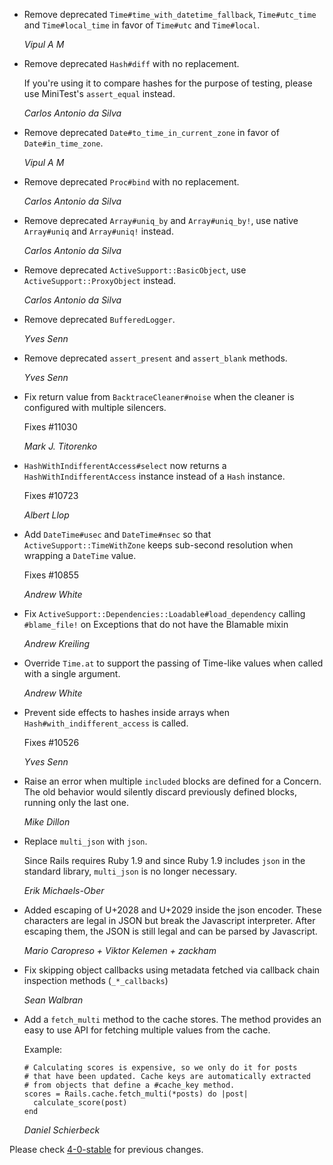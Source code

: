 *   Remove deprecated `Time#time_with_datetime_fallback`, `Time#utc_time`
    and `Time#local_time` in favor of `Time#utc` and `Time#local`.

    *Vipul A M*

*   Remove deprecated `Hash#diff` with no replacement.

    If you're using it to compare hashes for the purpose of testing, please use
    MiniTest's `assert_equal` instead.

    *Carlos Antonio da Silva*

*   Remove deprecated `Date#to_time_in_current_zone` in favor of `Date#in_time_zone`.

    *Vipul A M*

*   Remove deprecated `Proc#bind` with no replacement.

    *Carlos Antonio da Silva*

*   Remove deprecated `Array#uniq_by` and `Array#uniq_by!`, use native
    `Array#uniq` and `Array#uniq!` instead.

    *Carlos Antonio da Silva*

*   Remove deprecated `ActiveSupport::BasicObject`, use `ActiveSupport::ProxyObject` instead.

    *Carlos Antonio da Silva*

*   Remove deprecated `BufferedLogger`.

    *Yves Senn*

*   Remove deprecated `assert_present` and `assert_blank` methods.

    *Yves Senn*

*   Fix return value from `BacktraceCleaner#noise` when the cleaner is configured
    with multiple silencers.

    Fixes #11030

    *Mark J. Titorenko*

*   `HashWithIndifferentAccess#select` now returns a `HashWithIndifferentAccess`
    instance instead of a `Hash` instance.

    Fixes #10723

    *Albert Llop*

*   Add `DateTime#usec` and `DateTime#nsec` so that `ActiveSupport::TimeWithZone` keeps
    sub-second resolution when wrapping a `DateTime` value.

    Fixes #10855

    *Andrew White*

*   Fix `ActiveSupport::Dependencies::Loadable#load_dependency` calling
    `#blame_file!` on Exceptions that do not have the Blamable mixin

    *Andrew Kreiling*

*   Override `Time.at` to support the passing of Time-like values when called with a single argument.

    *Andrew White*

*   Prevent side effects to hashes inside arrays when
    `Hash#with_indifferent_access` is called.

    Fixes #10526

    *Yves Senn*

*   Raise an error when multiple `included` blocks are defined for a Concern.
    The old behavior would silently discard previously defined blocks, running
    only the last one.

    *Mike Dillon*

*   Replace `multi_json` with `json`.

    Since Rails requires Ruby 1.9 and since Ruby 1.9 includes `json` in the standard library,
    `multi_json` is no longer necessary.

    *Erik Michaels-Ober*

*   Added escaping of U+2028 and U+2029 inside the json encoder.
    These characters are legal in JSON but break the Javascript interpreter.
    After escaping them, the JSON is still legal and can be parsed by Javascript.

    *Mario Caropreso + Viktor Kelemen + zackham*

*   Fix skipping object callbacks using metadata fetched via callback chain
    inspection methods (`_*_callbacks`)

    *Sean Walbran*

*   Add a `fetch_multi` method to the cache stores. The method provides
    an easy to use API for fetching multiple values from the cache.

    Example:

        # Calculating scores is expensive, so we only do it for posts
        # that have been updated. Cache keys are automatically extracted
        # from objects that define a #cache_key method.
        scores = Rails.cache.fetch_multi(*posts) do |post|
          calculate_score(post)
        end

    *Daniel Schierbeck*

Please check [4-0-stable](https://github.com/rails/rails/blob/4-0-stable/activesupport/CHANGELOG.md) for previous changes.
